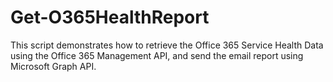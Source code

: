 # Get-O365HealthReport

This script demonstrates how to retrieve the Office 365 Service Health Data using the Office 365 Management API, and send the email report using Microsoft Graph API.

[](https://lazyexchangeadmin.com/get-o365healthreport/)
